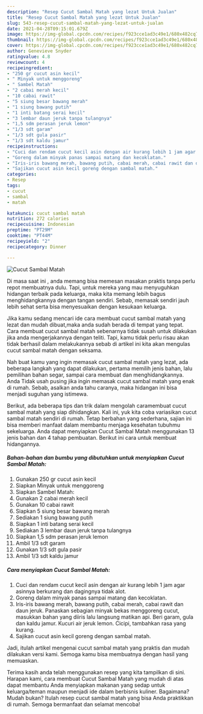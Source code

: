 ```yaml
---
description: "Resep Cucut Sambal Matah yang lezat Untuk Jualan"
title: "Resep Cucut Sambal Matah yang lezat Untuk Jualan"
slug: 543-resep-cucut-sambal-matah-yang-lezat-untuk-jualan
date: 2021-04-28T09:15:01.679Z
image: https://img-global.cpcdn.com/recipes/f923cce1ad3c49e1/680x482cq70/cucut-sambal-matah-foto-resep-utama.jpg
thumbnail: https://img-global.cpcdn.com/recipes/f923cce1ad3c49e1/680x482cq70/cucut-sambal-matah-foto-resep-utama.jpg
cover: https://img-global.cpcdn.com/recipes/f923cce1ad3c49e1/680x482cq70/cucut-sambal-matah-foto-resep-utama.jpg
author: Genevieve Snyder
ratingvalue: 4.8
reviewcount: 4
recipeingredient:
- "250 gr cucut asin kecil"
- " Minyak untuk menggoreng"
- " Sambel Matah"
- "2 cabai merah kecil"
- "10 cabai rawit"
- "5 siung besar bawang merah"
- "1 siung bawang putih"
- "1 inti batang serai kecil"
- "3 lembar daun jeruk tanpa tulangnya"
- "1,5 sdm perasan jeruk lemon"
- "1/3 sdt garam"
- "1/3 sdt gula pasir"
- "1/3 sdt kaldu jamur"
recipeinstructions:
- "Cuci dan rendam cucut kecil asin dengan air kurang lebih 1 jam agar asinnya berkurang dan dagingnya tidak alot."
- "Goreng dalam minyak panas sampai matang dan kecoklatan."
- "Iris-iris bawang merah, bawang putih, cabai merah, cabai rawit dan daun jeruk. Panaskan sebagian minyak bekas menggoreng cucut, masukkan bahan yang diiris lalu langsung matikan api. Beri garam, gula dan kaldu jamur. Kucuri air jeruk lemon. Cicipi, tambahkan rasa yang kurang."
- "Sajikan cucut asin kecil goreng dengan sambal matah."
categories:
- Resep
tags:
- cucut
- sambal
- matah

katakunci: cucut sambal matah 
nutrition: 272 calories
recipecuisine: Indonesian
preptime: "PT29M"
cooktime: "PT44M"
recipeyield: "2"
recipecategory: Dinner

---
```



![Cucut Sambal Matah](https://img-global.cpcdn.com/recipes/f923cce1ad3c49e1/680x482cq70/cucut-sambal-matah-foto-resep-utama.jpg)

Di masa  saat ini , anda memang bisa memesan masakan praktis tanpa perlu repot membuatnya dulu. Tapi, untuk mereka yang mau menyuguhkan hidangan terbaik pada keluarga, maka kita memang lebih bagus menghidangkannya dengan tangan sendiri. Sebab, memasak sendiri jauh lebih sehat serta bisa menyesuaikan dengan kesukaan keluarga.

Jika kamu sedang mencari ide cara membuat cucut sambal matah yang lezat dan mudah dibuat,maka anda sudah berada di tempat yang tepat. Cara membuat cucut sambal matah  sebenarnya tidak susah untuk dilakukan jika anda mengerjakannya dengan teliti. Tapi, kamu tidak perlu risau akan tidak berhasil dalam melakukannya 
sebab di artikel ini kita akan mengulas cucut sambal matah dengan seksama.  



Nah buat kamu yang ingin memasak cucut sambal matah yang lezat, ada beberapa langkah yang dapat dilakukan, pertama memilih jenis bahan, lalu pemilihan bahan segar, sampai cara membuat dan menghidangkannya. Anda Tidak usah pusing jika ingin memasak cucut sambal matah yang enak di rumah. Sebab, asalkan anda  tahu caranya, maka hidangan ini bisa menjadi suguhan yang istimewa.

Berikut, ada beberapa tips dan trik dalam mengolah caramembuat cucut sambal matah yang siap dihidangkan. Kali ini, yuk kita coba variasikan cucut sambal matah sendiri di rumah. Tetap berbahan yang sederhana, sajian ini bisa memberi manfaat dalam membantu menjaga kesehatan tubuhmu sekeluarga. Anda dapat menyiapkan Cucut Sambal Matah menggunakan 13 jenis bahan dan 4 tahap pembuatan. Berikut ini cara untuk membuat hidangannya.

<!--inarticleads1-->

##### Bahan-bahan dan bumbu yang dibutuhkan untuk menyiapkan Cucut Sambal Matah:

1. Gunakan 250 gr cucut asin kecil
1. Siapkan  Minyak untuk menggoreng
1. Siapkan  Sambel Matah:
1. Gunakan 2 cabai merah kecil
1. Gunakan 10 cabai rawit
1. Siapkan 5 siung besar bawang merah
1. Sediakan 1 siung bawang putih
1. Siapkan 1 inti batang serai kecil
1. Sediakan 3 lembar daun jeruk tanpa tulangnya
1. Siapkan 1,5 sdm perasan jeruk lemon
1. Ambil 1/3 sdt garam
1. Gunakan 1/3 sdt gula pasir
1. Ambil 1/3 sdt kaldu jamur




<!--inarticleads2-->

##### Cara menyiapkan Cucut Sambal Matah:

1. Cuci dan rendam cucut kecil asin dengan air kurang lebih 1 jam agar asinnya berkurang dan dagingnya tidak alot.
1. Goreng dalam minyak panas sampai matang dan kecoklatan.
1. Iris-iris bawang merah, bawang putih, cabai merah, cabai rawit dan daun jeruk. Panaskan sebagian minyak bekas menggoreng cucut, masukkan bahan yang diiris lalu langsung matikan api. Beri garam, gula dan kaldu jamur. Kucuri air jeruk lemon. Cicipi, tambahkan rasa yang kurang.
1. Sajikan cucut asin kecil goreng dengan sambal matah.




Jadi, itulah artikel mengenai  cucut sambal matah  yang praktis dan mudah dilakukan versi kami. Semoga kamu bisa membuatnya dengan hasil yang memuaskan. 

Terima kasih anda telah menggunakan resep yang kita tampilkan di sini. Harapan kami, cara membuat  Cucut Sambal Matah yang mudah di atas dapat membantu Anda menyiapkan makanan yang sedap untuk keluarga/teman maupun menjadi ide dalam berbisnis kuliner. Bagaimana? Mudah bukan? Itulah resep cucut sambal matah yang bisa Anda praktikkan di rumah. Semoga bermanfaat dan selamat mencoba!

